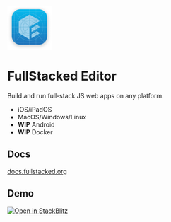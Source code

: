 <img height=100 width=100 src="editor/webview/assets/dev-icon.png" />

# FullStacked Editor

Build and run full-stack JS web apps on any platform.
* iOS/iPadOS 
* MacOS/Windows/Linux
* **WIP** Android 
* **WIP** Docker

## Docs

[docs.fullstacked.org](https://docs.fullstacked.org)

## Demo

[![Open in StackBlitz](https://developer.stackblitz.com/img/open_in_stackblitz.svg)](https://stackblitz.com/edit/fullstacked-editor-demo)
